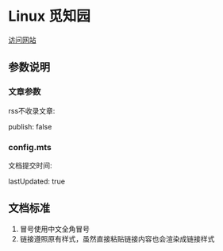 # Linux 觅知园

[访问网站](https://doc.zen-harmony.top)

## 参数说明

### 文章参数

rss不收录文章:

publish: false

### config.mts

文档提交时间:

lastUpdated: true

## 文档标准
1. 冒号使用中文全角冒号
2. 链接遵照原有样式，虽然直接粘贴链接内容也会渲染成链接样式
